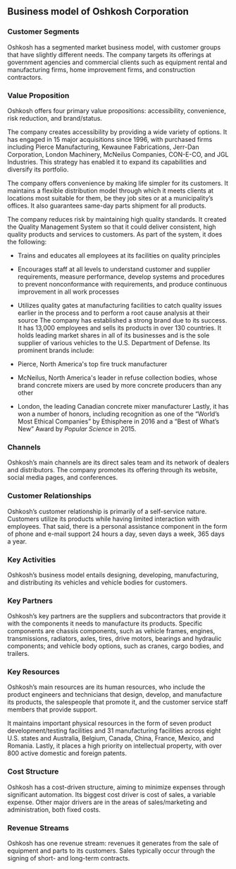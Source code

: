 Business model of Oshkosh Corporation
-------------------------------------

 ### Customer Segments

 Oshkosh has a segmented market business model, with customer groups that have slightly different needs. The company targets its offerings at government agencies and commercial clients such as equipment rental and manufacturing firms, home improvement firms, and construction contractors.

 ### Value Proposition

 Oshkosh offers four primary value propositions: accessibility, convenience, risk reduction, and brand/status.

 The company creates accessibility by providing a wide variety of options. It has engaged in 15 major acquisitions since 1996, with purchased firms including Pierce Manufacturing, Kewaunee Fabrications, Jerr-Dan Corporation, London Machinery, McNeilus Companies, CON-E-CO, and JGL Industries. This strategy has enabled it to expand its capabilities and diversify its portfolio.

 The company offers convenience by making life simpler for its customers. It maintains a flexible distribution model through which it meets clients at locations most suitable for them, be they job sites or at a municipality’s offices. It also guarantees same-day parts shipment for all products.

 The company reduces risk by maintaining high quality standards. It created the Quality Management System so that it could deliver consistent, high quality products and services to customers. As part of the system, it does the following:

  * Trains and educates all employees at its facilities on quality principles
 * Encourages staff at all levels to understand customer and supplier requirements, measure performance, develop systems and procedures to prevent nonconformance with requirements, and produce continuous improvement in all work processes
 * Utilizes quality gates at manufacturing facilities to catch quality issues earlier in the process and to perform a root cause analysis at their source
  The company has established a strong brand due to its success. It has 13,000 employees and sells its products in over 130 countries. It holds leading market shares in all of its businesses and is the sole supplier of various vehicles to the U.S. Department of Defense. Its prominent brands include:

  * Pierce, North America's top fire truck manufacturer
 * McNeilus, North America's leader in refuse collection bodies, whose brand concrete mixers are used by more concrete producers than any other
 * London, the leading Canadian concrete mixer manufacturer
  Lastly, it has won a number of honors, including recognition as one of the “World’s Most Ethical Companies” by Ethisphere in 2016 and a “Best of What’s New” Award by *Popular Science* in 2015.

 ### Channels

 Oshkosh’s main channels are its direct sales team and its network of dealers and distributors. The company promotes its offering through its website, social media pages, and conferences.

 ### Customer Relationships

 Oshkosh’s customer relationship is primarily of a self-service nature. Customers utilize its products while having limited interaction with employees. That said, there is a personal assistance component in the form of phone and e-mail support 24 hours a day, seven days a week, 365 days a year.

 ### Key Activities

 Oshkosh’s business model entails designing, developing, manufacturing, and distributing its vehicles and vehicle bodies for customers.

 ### Key Partners

 Oshkosh’s key partners are the suppliers and subcontractors that provide it with the components it needs to manufacture its products. Specific components are chassis components, such as vehicle frames, engines, transmissions, radiators, axles, tires, drive motors, bearings and hydraulic components; and vehicle body options, such as cranes, cargo bodies, and trailers.

 ### Key Resources

 Oshkosh’s main resources are its human resources, who include the product engineers and technicians that design, develop, and manufacture its products, the salespeople that promote it, and the customer service staff members that provide support.

 It maintains important physical resources in the form of seven product development/testing facilities and 31 manufacturing facilities across eight U.S. states and Australia, Belgium, Canada, China, France, Mexico, and Romania. Lastly, it places a high priority on intellectual property, with over 800 active domestic and foreign patents.

 ### Cost Structure

 Oshkosh has a cost-driven structure, aiming to minimize expenses through significant automation. Its biggest cost driver is cost of sales, a variable expense. Other major drivers are in the areas of sales/marketing and administration, both fixed costs.

 ### Revenue Streams

 Oshkosh has one revenue stream: revenues it generates from the sale of equipment and parts to its customers. Sales typically occur through the signing of short- and long-term contracts.